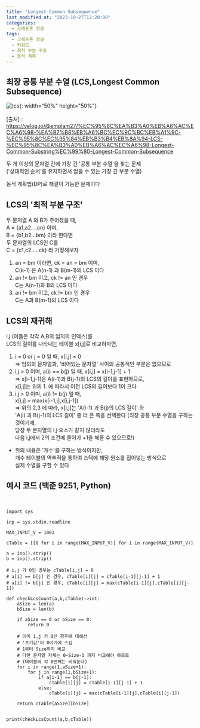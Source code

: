 ```yaml
---
title: "Longest Common Subsequence"
last_modified_at: "2023-10-27T12:20:00"
categories:
  - 크래프톤 정글
tags:
  - 크래프톤 정글
  - 키워드
  - 최적 부분 구조
  - 동적 계획
---
```


## 최장 공통 부분 수열 (LCS,Longest Common Subsequence)
 ![lcs](https://user-images.githubusercontent.com/43630972/278518430-01cdfead-4262-40e5-88cf-19c145b64acb.png){: width="50%" height="50%"}<br><br>
 [출처] : <https://velog.io/@emplam27/%EC%95%8C%EA%B3%A0%EB%A6%AC%EC%A6%98-%EA%B7%B8%EB%A6%BC%EC%9C%BC%EB%A1%9C-%EC%95%8C%EC%95%84%EB%B3%B4%EB%8A%94-LCS-%EC%95%8C%EA%B3%A0%EB%A6%AC%EC%A6%98-Longest-Common-Substring%EC%99%80-Longest-Common-Subsequence>

 두 개 이상의 문자열 간에 가장 긴 '공통 부분 수열'을 찾는 문제<br>
 ('상대적인 순서'를 유지하면서 얻을 수 있는 가장 긴 부분 수열)

 동적 계획법(DP)로 해결이 가능한 문제이다<br>

## LCS의 '최적 부분 구조'
 두 문자열 A 와 B가 주어졌을 때,<br>
 A = {a1,a2....an} 이며,<br>
 B = {b1,b2...bm} 이라 한다면<br>
 두 문자열의 LCS인 C를<br>
 C = {c1,c2.....ck} 라 가정해보자<br>

 1. an = bm 이라면, ck = an = bm 이며,<br>
 C(k-1) 은 A(n-1) 과 B(m-1)의 LCS 이다<br>
 2. an != bm 이고, ck != an 인 경우<br>
 C는 A(n-1)과 B의 LCS 이다
 3. an != bm 이고, ck != bm 인 경우<br>
 C는 A과 B(m-1)의 LCS 이다

## LCS의 재귀해
  i,j (이들은 각각 A,B의 임의의 인덱스)를<br>
  LCS의 길이를 나타내는 테이블 x[i,j]로 비교하자면,<br>
  1. i = 0 or j = 0 일 때, x[i,j] = 0<br>
  => 임의의 문자열과, '비어있는 문자열' 사이의 공통적인 부분은 없으므로
  2. i,j > 0 이며, a(i) == b(j) 일 때, x[i,j] = x[i-1,j-1] + 1<br>
  => x[i-1,j-1]은 A(i-1)과 B(j-1)의 LCS의 길이를 표현하므로,<br>
     x[i,j]는 위의 1. 에 따라서 이전 LCS의 길이보다 1이 크다
  3. i,j > 0 이며, a(i) != b(j) 일 때,<br>
   x[i,j] = max(x[i-1,j],x[i,j-1])<br>
   => 위의 2,3 에 따라, x[i,j]는 'A(i-1) 과 B(j)의 LCS 길이' 와<br>
      'A(i) 과 B(j-1)의 LCS 길이' 중 더 큰 쪽을 선택한다
      (최장 공통 부분 수열을 구하는 것이기에,<br> 
      당장 두 문자열의 i,j 요소가 같지 않더라도<br>
      다음 i,j에서 2의 조건에 들어가 +1을 해줄 수 있으므로!)

  
  * 위의 내용은 '개수'를 구하는 방식이지만,<br>
  개수 테이블의 역추적을 통하여 스택에 해당 원소를 집어넣는 방식으로<br>
  실제 수열을 구할 수 있다

## 예시 코드 (백준 9251, Python)
 <br>

```
import sys

inp = sys.stdin.readline

MAX_INPUT_V = 1001

cTable = [[0 for i in range(MAX_INPUT_V)] for i in range(MAX_INPUT_V)]

a = inp().strip()
b = inp().strip()

# i,j 가 0인 경우는 cTable[i,j] = 0
# a[i] == b[j] 인 경우, cTable[i][j] = cTable[i-1][j-1] + 1
# a[i] != b[j] 인 경우, cTable[i][j] = max(cTable[i-1][j],cTable[i][j-1])

def checkLcsCount(a,b,cTable)->int:
    aSize = len(a)
    bSize = len(b)

    if aSize == 0 or bSize == 0:
        return 0

    # 이미 i,j 가 0인 경우에 대해선
    # '초기값'이 0이기에 스킵    
    # 1부터 Size까지 비교
    # 다만 문자열 자체는 0~Size-1 까지 비교해야 하므로
    # (테이블의 각 0번째는 비워둔다)
    for i in range(1,aSize+1):
        for j in range(1,bSize+1):
            if a[i-1] == b[j-1]:
                cTable[i][j] = cTable[i-1][j-1] + 1
            else:
                cTable[i][j] = max(cTable[i-1][j],cTable[i][j-1])
    
    return cTable[aSize][bSize]


print(checkLcsCount(a,b,cTable))
```

